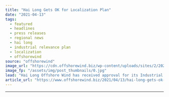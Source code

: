```yaml
---
title: "Hai Long Gets OK for Localization Plan"
date: "2021-04-13"
tags: 
  - featured
  - headlines
  - press releases
  - regional news
  - hai long
  - industrial relevance plan
  - localization
  - offshorewind
source: "offshorewind"
image_url: "https://cdn.offshorewind.biz/wp-content/uploads/sites/2/2021/04/13113006/Hai-Long-Gets-OK-for-Localization-Plan.jpg"
image_fp: "/assets/img/post_thumbnails/0.jpg"
lead: "Hai Long Offshore Wind has received approval for its Industrial Relevance Plan from the"
article_url: "https://www.offshorewind.biz/2021/04/13/hai-long-gets-ok-for-localization-plan/"
---
```


---
